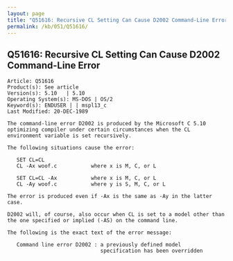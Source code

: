 ```yaml
---
layout: page
title: "Q51616: Recursive CL Setting Can Cause D2002 Command-Line Error"
permalink: /kb/051/Q51616/
---
```


## Q51616: Recursive CL Setting Can Cause D2002 Command-Line Error

	Article: Q51616
	Product(s): See article
	Version(s): 5.10   | 5.10
	Operating System(s): MS-DOS | OS/2
	Keyword(s): ENDUSER | | mspl13_c
	Last Modified: 20-DEC-1989
	
	The command-line error D2002 is produced by the Microsoft C 5.10
	optimizing compiler under certain circumstances when the CL
	environment variable is set recursively.
	
	The following situations cause the error:
	
	   SET CL=CL
	   CL -Ax woof.c           where x is M, C, or L
	
	   SET CL=CL -Ax           where x is M, C, or L
	   CL -Ay woof.c           where y is S, M, C, or L
	
	The error is produced even if -Ax is the same as -Ay in the latter
	case.
	
	D2002 will, of course, also occur when CL is set to a model other than
	the one specified or implied (-AS) on the command line.
	
	The following is the exact text of the error message:
	
	   Command line error D2002 : a previously defined model
	                              specification has been overridden
